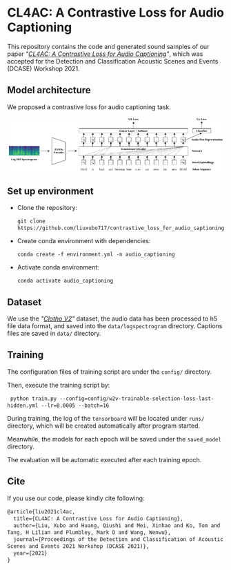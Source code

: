 # CL4AC: A Contrastive Loss for Audio Captioning

This repository contains the code and generated sound samples of our paper *"<a href="https://arxiv.org/pdf/2107.09990.pdf">CL4AC: A Contrastive Loss for Audio Captioning</a>"*, which was accepted for the Detection and Classification Acoustic Scenes and Events (DCASE) Workshop 2021.
## Model architecture
We proposed a contrastive loss for audio captioning task.

![model image](figures/CL4AC_Framework.png)
## Set up environment

* Clone the repository: 

  ```
  git clone https://github.com/liuxubo717/contrastive_loss_for_audio_captioning
  ```

* Create conda environment with dependencies: 

  ```
  conda create -f environment.yml -n audio_captioning
  ```

* Activate conda environment:  

  ```
  conda activate audio_captioning
  ```

## Dataset
We use the *"<a href="https://github.com/audio-captioning/clotho-dataset">Clotho V2</a>"* dataset, the audio data has been processed to h5 file data format, and saved into the `data/logspectrogram` directory. Captions files are saved in `data/` directory.


## Training

The configuration files of training script are under the `config/` directory.

Then, execute the training script by:
 ```
  python train.py --config=config/w2v-trainable-selection-loss-last-hidden.yml --lr=0.0005 --batch=16
  ```
During training, the log of the `tensorboard` will be located under `runs/` directory, which will be created automatically after program started.

Meanwhile, the models for each epoch will be saved under the `saved_model` directory.

The evaluation will be automatic executed after each training epoch.



## Cite

If you use our code, please kindly cite following: 

```
@article{liu2021cl4ac,
  title={CL4AC: A Contrastive Loss for Audio Captioning},
  author={Liu, Xubo and Huang, Qiushi and Mei, Xinhao and Ko, Tom and Tang, H Lilian and Plumbley, Mark D and Wang, Wenwu},
  journal={Proceedings of the Detection and Classification of Acoustic Scenes and Events 2021 Workshop (DCASE 2021)},
  year={2021}
}
```